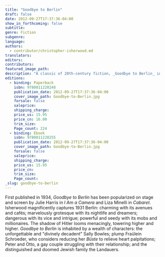 ```yaml
---
title: "Goodbye to Berlin"
draft: false
date: 2012-09-27T17:37:36-04:00
show_in_forthcoming: false
subtitle:
genre: Fiction
subgenre:
language:
authors:
  - contributor/christopher-isherwood.md
translators:
editors:
contributors:
featured_image_path:
description: "A classic of 20th-century fiction, _Goodbye to Berlin_ inspired the Oscar-winning film _Cabaret_ "
editions:
  - binding: Paperback
    isbn: 9780811220248
    publication_date: 2012-09-27T17:37:36-04:00
    cover_image_path: Goodbye-to-Berlin.jpg
    forsale: false
    saleprice:
    shipping_charge:
    price_us: 15.95
    price_cn: 16.00
    trim_size:
    Page_count: 224
  - binding: Ebook
    isbn: 9780811220255
    publication_date: 2012-09-27T17:37:36-04:00
    cover_image_path: Goodbye-to-Berlin.jpg
    forsale: false
    saleprice:
    shipping_charge:
    price_us: 15.95
    price_cn:
    trim_size:
    Page_count:
_slug: goodbye-to-berlin
---
```


First published in 1934, _Goodbye to Berlin_ has been popularized on stage and screen by Julie Harris in _I Am a Camera_ and Liza Minelli in _Cabaret_. Isherwood magnificently captures 1931 Berlin: charming with its avenues and cafés; marvelously grotesque with its nightlife and dreamers; dangerous with its vice and intrigue; powerful and seedy with its mobs and millionaires. The shadow of Hitler looms menacingly, towering higher and higher. _Goodbye to Berlin_ is inhabited by a wealth of characters: the unforgettable and "divinely decadent" Sally Bowles; plump Fraülein Schroeder, who considers reducing her _Büste_ to relieve heart palpitations; Peter and Otto, a gay couple struggling with their relationship; and the distinguished and doomed Jewish family the Landauers.

